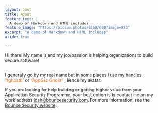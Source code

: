 ```yaml
---
layout: post
title: About
feature_text: |
  A demo of Markdown and HTML includes
feature_image: "https://picsum.photos/2560/600?image=873"
excerpt: "A demo of Markdown and HTML includes"
aside: true

---
```

<style>
  .color-text{
    color: #F97316;
  }
</style>
Hi there! My name is  and my job/passion is helping organizations to build secure software!

<br>
I generally go by my real name but in some places I use my handles <span class="color-text">“tghosth”</span> or  <span class="color-text">“AppSec Ghost”</span> , hence my avatar.


If you are looking for help building or getting higher value from your Application Security Programme, your best option is to contact me on my work address [josh@bouncesecurity.com](mailto:josh@bouncesecurity.com.). For more information, see the [Bounce Security website](https://www.bouncesecurity.com/).